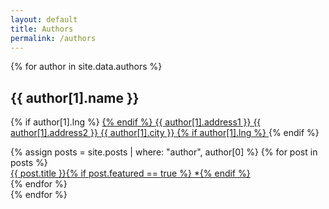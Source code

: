 ```yaml
---
layout: default
title: Authors
permalink: /authors
---
```


<div class="">
{% for author in site.data.authors %}
<div class="section-title col-md-12 mt-4">
    <h2 id="{{ author[1].id }}"><span class="text-capitalize">{{ author[1].name }}</span></h2>
    <p>
      {% if author[1].lng %}
        <a href="https://www.google.co.nz/maps/place/{{ author[1].lat }},{{ author[1].lng }}" target="_blank">
      {% endif %}
      {{ author[1].address1 }} {{ author[1].address2 }} {{ author[1].city }}
      {% if author[1].lng %}
        </a>
      {% endif %}
  </p>
  {% assign posts = site.posts | where: "author", author[0] %}
  {% for post in posts %}
    <div>
      <a href="{{ site.baseurl }}{{ post.url }}">{{ post.title }}{% if post.featured == true %} *{% endif %}</a>
    </div>
  {% endfor %}
</div>
{% endfor %}
</div>
